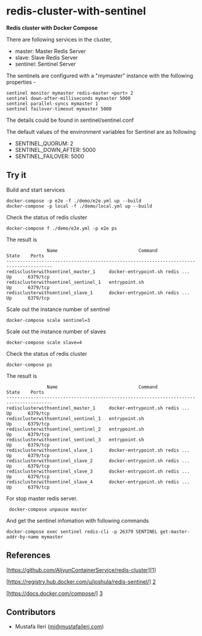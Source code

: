# redis-cluster-with-sentinel
**Redis cluster with Docker Compose**

There are following services in the cluster,

* master: Master Redis Server
* slave:  Slave Redis Server
* sentinel: Sentinel Server


The sentinels are configured with a "mymaster" instance with the following properties -

```
sentinel monitor mymaster redis-master <port> 2
sentinel down-after-milliseconds mymaster 5000
sentinel parallel-syncs mymaster 1
sentinel failover-timeout mymaster 5000
```

The details could be found in sentinel/sentinel.conf

The default values of the environment variables for Sentinel are as following

* SENTINEL_QUORUM: 2
* SENTINEL_DOWN_AFTER: 5000
* SENTINEL_FAILOVER: 5000



## Try it

Build and start services
```
docker-compose -p e2e -f ./demo/e2e.yml up --build
docker-compose -p local -f ./demo/local.yml up --build
```
Check the status of redis cluster
```
docker-compose f ./demo/e2e.yml -p e2e ps
```
The result is
```
               Name                              Command               State    Ports
---------------------------------------------------------------------------------------
redisclusterwithsentinel_master_1     docker-entrypoint.sh redis ...   Up      6379/tcp
redisclusterwithsentinel_sentinel_1   entrypoint.sh                    Up      6379/tcp
redisclusterwithsentinel_slave_1      docker-entrypoint.sh redis ...   Up      6379/tcp
```

Scale out the instance number of sentinel

```
docker-compose scale sentinel=3
```

Scale out the instance number of slaves

```
docker-compose scale slave=4
```

Check the status of redis cluster

```
docker-compose ps
```

The result is

```
               Name                              Command               State    Ports
---------------------------------------------------------------------------------------
redisclusterwithsentinel_master_1     docker-entrypoint.sh redis ...   Up      6379/tcp
redisclusterwithsentinel_sentinel_1   entrypoint.sh                    Up      6379/tcp
redisclusterwithsentinel_sentinel_2   entrypoint.sh                    Up      6379/tcp
redisclusterwithsentinel_sentinel_3   entrypoint.sh                    Up      6379/tcp
redisclusterwithsentinel_slave_1      docker-entrypoint.sh redis ...   Up      6379/tcp
redisclusterwithsentinel_slave_2      docker-entrypoint.sh redis ...   Up      6379/tcp
redisclusterwithsentinel_slave_3      docker-entrypoint.sh redis ...   Up      6379/tcp
redisclusterwithsentinel_slave_4      docker-entrypoint.sh redis ...   Up      6379/tcp
```

For stop master redis server.
```
 docker-compose unpause master
```
And get the sentinel infomation with following commands

```
docker-compose exec sentinel redis-cli -p 26379 SENTINEL get-master-addr-by-name mymaster
```

## References

[https://github.com/AliyunContainerService/redis-cluster][1]

[https://registry.hub.docker.com/u/joshula/redis-sentinel/] [2]

[https://docs.docker.com/compose/] [3]

[1]: https://github.com/AliyunContainerService/redis-cluster
[2]: https://registry.hub.docker.com/u/joshula/redis-sentinel/
[3]: https://docs.docker.com/compose/

## Contributors

* Mustafa Ileri (<mi@mustafaileri.com>)
